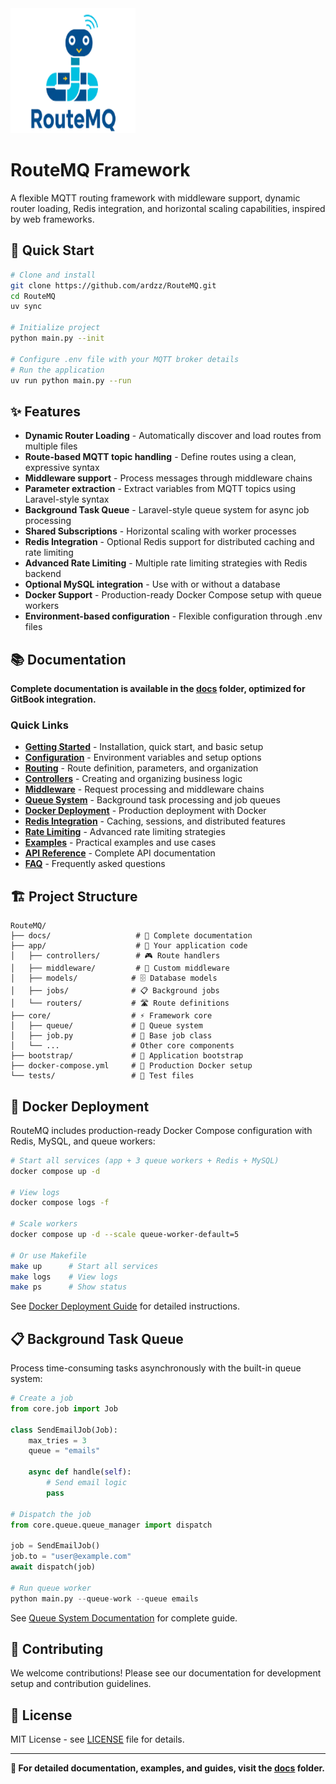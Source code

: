 <img alt="logo.png" height="200" src="logo.png" width="200"/>

# RouteMQ Framework

A flexible MQTT routing framework with middleware support, dynamic router loading, Redis integration, and horizontal scaling capabilities, inspired by web frameworks.

## 🚀 Quick Start

```bash
# Clone and install
git clone https://github.com/ardzz/RouteMQ.git
cd RouteMQ
uv sync

# Initialize project
python main.py --init

# Configure .env file with your MQTT broker details
# Run the application
uv run python main.py --run
```

## ✨ Features

- **Dynamic Router Loading** - Automatically discover and load routes from multiple files
- **Route-based MQTT topic handling** - Define routes using a clean, expressive syntax
- **Middleware support** - Process messages through middleware chains
- **Parameter extraction** - Extract variables from MQTT topics using Laravel-style syntax
- **Background Task Queue** - Laravel-style queue system for async job processing
- **Shared Subscriptions** - Horizontal scaling with worker processes
- **Redis Integration** - Optional Redis support for distributed caching and rate limiting
- **Advanced Rate Limiting** - Multiple rate limiting strategies with Redis backend
- **Optional MySQL integration** - Use with or without a database
- **Docker Support** - Production-ready Docker Compose setup with queue workers
- **Environment-based configuration** - Flexible configuration through .env files

## 📚 Documentation

**Complete documentation is available in the [docs](./docs) folder, optimized for GitBook integration.**

### Quick Links

- **[Getting Started](./docs/getting-started/README.md)** - Installation, quick start, and basic setup
- **[Configuration](./docs/configuration/README.md)** - Environment variables and setup options
- **[Routing](./docs/routing/README.md)** - Route definition, parameters, and organization
- **[Controllers](./docs/controllers/README.md)** - Creating and organizing business logic
- **[Middleware](./docs/middleware/README.md)** - Request processing and middleware chains
- **[Queue System](./docs/queue/README.md)** - Background task processing and job queues
- **[Docker Deployment](./docs/docker-deployment.md)** - Production deployment with Docker
- **[Redis Integration](./docs/redis/README.md)** - Caching, sessions, and distributed features
- **[Rate Limiting](./docs/rate-limiting/README.md)** - Advanced rate limiting strategies
- **[Examples](./docs/examples/README.md)** - Practical examples and use cases
- **[API Reference](./docs/api-reference/README.md)** - Complete API documentation
- **[FAQ](./docs/faq.md)** - Frequently asked questions

## 🏗️ Project Structure

```
RouteMQ/
├── docs/                   # 📖 Complete documentation
├── app/                    # 🚀 Your application code
│   ├── controllers/        # 🎮 Route handlers
│   ├── middleware/         # 🔧 Custom middleware
│   ├── models/            # 🗄️ Database models
│   ├── jobs/              # 📋 Background jobs
│   └── routers/           # 🛣️ Route definitions
├── core/                  # ⚡ Framework core
│   ├── queue/             # 🔄 Queue system
│   ├── job.py             # 📝 Base job class
│   └── ...                # Other core components
├── bootstrap/             # 🌟 Application bootstrap
├── docker-compose.yml     # 🐳 Production Docker setup
└── tests/                 # 🧪 Test files
```

## 🐳 Docker Deployment

RouteMQ includes production-ready Docker Compose configuration with Redis, MySQL, and queue workers:

```bash
# Start all services (app + 3 queue workers + Redis + MySQL)
docker compose up -d

# View logs
docker compose logs -f

# Scale workers
docker compose up -d --scale queue-worker-default=5

# Or use Makefile
make up      # Start all services
make logs    # View logs
make ps      # Show status
```

See [Docker Deployment Guide](./docs/docker-deployment.md) for detailed instructions.

## 📋 Background Task Queue

Process time-consuming tasks asynchronously with the built-in queue system:

```python
# Create a job
from core.job import Job

class SendEmailJob(Job):
    max_tries = 3
    queue = "emails"

    async def handle(self):
        # Send email logic
        pass

# Dispatch the job
from core.queue.queue_manager import dispatch

job = SendEmailJob()
job.to = "user@example.com"
await dispatch(job)

# Run queue worker
python main.py --queue-work --queue emails
```

See [Queue System Documentation](./docs/queue-system.md) for complete guide.

## 🤝 Contributing

We welcome contributions! Please see our documentation for development setup and contribution guidelines.

## 📄 License

MIT License - see [LICENSE](LICENSE) file for details.

---

**📖 For detailed documentation, examples, and guides, visit the [docs](./docs) folder.**
